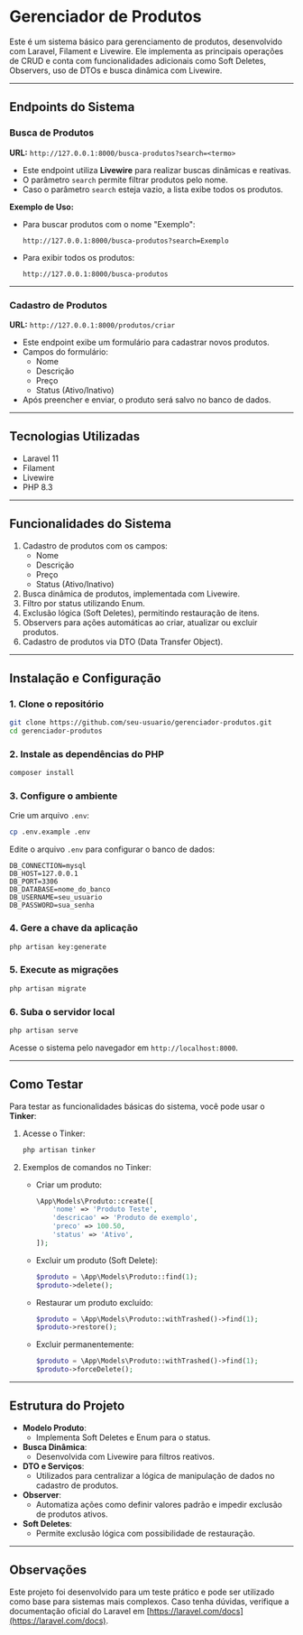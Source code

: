 
# Gerenciador de Produtos

Este é um sistema básico para gerenciamento de produtos, desenvolvido com Laravel, Filament e Livewire. Ele implementa as principais operações de CRUD e conta com funcionalidades adicionais como Soft Deletes, Observers, uso de DTOs e busca dinâmica com Livewire.

---

## Endpoints do Sistema

### Busca de Produtos
**URL:** `http://127.0.0.1:8000/busca-produtos?search=<termo>`

- Este endpoint utiliza **Livewire** para realizar buscas dinâmicas e reativas.
- O parâmetro `search` permite filtrar produtos pelo nome.
- Caso o parâmetro `search` esteja vazio, a lista exibe todos os produtos.

**Exemplo de Uso:**
- Para buscar produtos com o nome "Exemplo":
  ```
  http://127.0.0.1:8000/busca-produtos?search=Exemplo
  ```
- Para exibir todos os produtos:
  ```
  http://127.0.0.1:8000/busca-produtos
  ```

---

### Cadastro de Produtos
**URL:** `http://127.0.0.1:8000/produtos/criar`

- Este endpoint exibe um formulário para cadastrar novos produtos.
- Campos do formulário:
  - Nome
  - Descrição
  - Preço
  - Status (Ativo/Inativo)
- Após preencher e enviar, o produto será salvo no banco de dados.

---

## Tecnologias Utilizadas

- Laravel 11
- Filament
- Livewire
- PHP 8.3

---

## Funcionalidades do Sistema

1. Cadastro de produtos com os campos:
   - Nome
   - Descrição
   - Preço
   - Status (Ativo/Inativo)
2. Busca dinâmica de produtos, implementada com Livewire.
3. Filtro por status utilizando Enum.
4. Exclusão lógica (Soft Deletes), permitindo restauração de itens.
5. Observers para ações automáticas ao criar, atualizar ou excluir produtos.
6. Cadastro de produtos via DTO (Data Transfer Object).

---

## Instalação e Configuração

### 1. Clone o repositório
```bash
git clone https://github.com/seu-usuario/gerenciador-produtos.git
cd gerenciador-produtos
```

### 2. Instale as dependências do PHP
```bash
composer install
```

### 3. Configure o ambiente
Crie um arquivo `.env`:
```bash
cp .env.example .env
```

Edite o arquivo `.env` para configurar o banco de dados:
```plaintext
DB_CONNECTION=mysql
DB_HOST=127.0.0.1
DB_PORT=3306
DB_DATABASE=nome_do_banco
DB_USERNAME=seu_usuario
DB_PASSWORD=sua_senha
```

### 4. Gere a chave da aplicação
```bash
php artisan key:generate
```

### 5. Execute as migrações
```bash
php artisan migrate
```

### 6. Suba o servidor local
```bash
php artisan serve
```

Acesse o sistema pelo navegador em `http://localhost:8000`.

---

## Como Testar

Para testar as funcionalidades básicas do sistema, você pode usar o **Tinker**:

1. Acesse o Tinker:
   ```bash
   php artisan tinker
   ```

2. Exemplos de comandos no Tinker:
   - Criar um produto:
     ```php
     \App\Models\Produto::create([
         'nome' => 'Produto Teste',
         'descricao' => 'Produto de exemplo',
         'preco' => 100.50,
         'status' => 'Ativo',
     ]);
     ```

   - Excluir um produto (Soft Delete):
     ```php
     $produto = \App\Models\Produto::find(1);
     $produto->delete();
     ```

   - Restaurar um produto excluído:
     ```php
     $produto = \App\Models\Produto::withTrashed()->find(1);
     $produto->restore();
     ```

   - Excluir permanentemente:
     ```php
     $produto = \App\Models\Produto::withTrashed()->find(1);
     $produto->forceDelete();
     ```

---

## Estrutura do Projeto

- **Modelo Produto**:
  - Implementa Soft Deletes e Enum para o status.
- **Busca Dinâmica**:
  - Desenvolvida com Livewire para filtros reativos.
- **DTO e Serviços**:
  - Utilizados para centralizar a lógica de manipulação de dados no cadastro de produtos.
- **Observer**:
  - Automatiza ações como definir valores padrão e impedir exclusão de produtos ativos.
- **Soft Deletes**:
  - Permite exclusão lógica com possibilidade de restauração.

---

## Observações

Este projeto foi desenvolvido para um teste prático e pode ser utilizado como base para sistemas mais complexos. Caso tenha dúvidas, verifique a documentação oficial do Laravel em [https://laravel.com/docs](https://laravel.com/docs).
